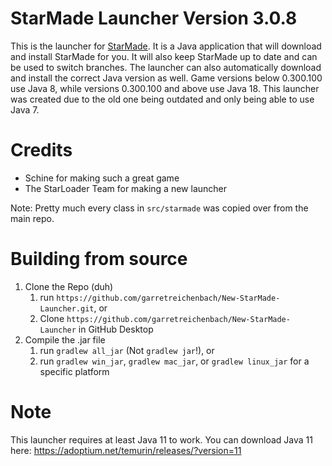 # StarMade Launcher Version 3.0.8

This is the launcher for [StarMade](https://www.star-made.org/). It is a Java application that will download and install
StarMade for you. It will also keep StarMade up to date and can be used to switch branches.
The launcher can also automatically download and install the correct Java version as well. Game versions below 0.300.100
use Java 8, while versions 0.300.100 and above use Java 18.
This launcher was created due to the old one being outdated and only being able to use Java 7.

# Credits

- Schine for making such a great game
- The StarLoader Team for making a new launcher

Note: Pretty much every class in `src/starmade` was copied over from the main repo.

# Building from source

1. Clone the Repo (duh)
    1. run `https://github.com/garretreichenbach/New-StarMade-Launcher.git`, or
    2. Clone `https://github.com/garretreichenbach/New-StarMade-Launcher` in GitHub Desktop
2. Compile the .jar file
    1. run `gradlew all_jar` (Not `gradlew jar`!), or
    2. run `gradlew win_jar`, `gradlew mac_jar`, or `gradlew linux_jar` for a specific platform

# Note

This launcher requires at least Java 11 to work.
You can download Java 11 here: https://adoptium.net/temurin/releases/?version=11
